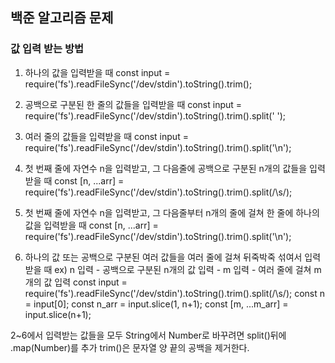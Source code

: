 ## 백준 알고리즘 문제

### 값 입력 받는 방법

1. 하나의 값을 입력받을 때
   const input = require('fs').readFileSync('/dev/stdin').toString().trim();

2. 공백으로 구분된 한 줄의 값들을 입력받을 때
   const input = require('fs').readFileSync('/dev/stdin').toString().trim().split(' ');

3. 여러 줄의 값들을 입력받을 때
   const input = require('fs').readFileSync('/dev/stdin').toString().trim().split('\n');

4. 첫 번째 줄에 자연수 n을 입력받고, 그 다음줄에 공백으로 구분된 n개의 값들을 입력받을 때
   const [n, ...arr] = require('fs').readFileSync('/dev/stdin').toString().trim().split(/\s/);

5. 첫 번째 줄에 자연수 n을 입력받고, 그 다음줄부터 n개의 줄에 걸쳐 한 줄에 하나의 값을 입력받을 때
   const [n, ...arr] = require('fs').readFileSync('/dev/stdin').toString().trim().split('\n');

6. 하나의 값 또는 공백으로 구분된 여러 값들을 여러 줄에 걸쳐 뒤죽박죽 섞여서 입력받을 때
   ex) n 입력 - 공백으로 구분된 n개의 값 입력 - m 입력 - 여러 줄에 걸쳐 m개의 값 입력
   const input = require('fs').readFileSync('/dev/stdin').toString().trim().split(/\s/);
   const n = input[0];
   const n_arr = input.slice(1, n+1);
   const [m, ...m_arr] = input.slice(n+1);

2~6에서 입력받는 값들을 모두 String에서 Number로 바꾸려면 split()뒤에 .map(Number)를 추가
trim()은 문자열 양 끝의 공백을 제거한다.
